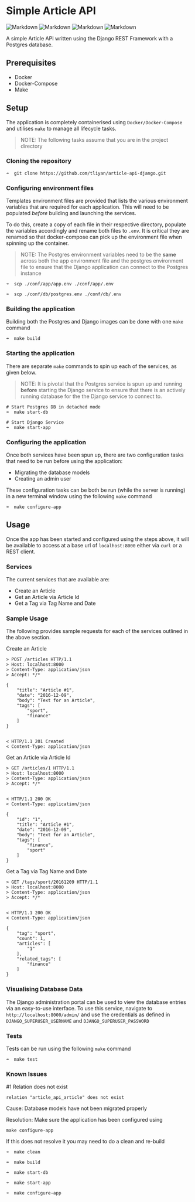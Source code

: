 # Simple Article API

![Markdown](https://img.shields.io/badge/python-v3.8.2-yellow)
![Markdown](https://img.shields.io/badge/docker-v19.03.8-blue)
![Markdown](https://img.shields.io/badge/compose-v1.25.5-blue)
![Markdown](https://img.shields.io/badge/make-v3.81-red)

A simple Article API written using the Django REST Framework with a Postgres database. 

## Prerequisites
- Docker
- Docker-Compose
- Make

## Setup

The application is completely containerised using `Docker/Docker-Compose` and utilises `make` to manage all lifecycle tasks.

> NOTE: The following tasks assume that you are in the project directory

### Cloning the repository
```
➜  git clone https://github.com/tliyan/article-api-django.git
```

### Configuring environment files

Templates environment files are provided that lists the various environment variables that are required for each application. This will need to be populated _before_ building and launching the services.

To do this, create a copy of each file in their respective directory, populate the variables accordingly and rename both files to `.env`. It is critical they are renamed so that docker-compose can pick up the environment file when
spinning up the container. 

> NOTE: The Postgres environment variables need to be the __same__ across both the app environment file and the postgres environment file to ensure that the Django application can connect to the Postgres instance

```
➜  scp ./conf/app/app.env ./conf/app/.env

➜  scp ./conf/db/postgres.env ./conf/db/.env
```

### Building the application 

Building both the Postgres and Django images can be done with one `make` command
```
➜  make build
```

### Starting the application

There are separate `make` commands to spin up each of the services, as given below.
> NOTE: It is pivotal that the Postgres service is spun up and running __before__ starting the Django service to ensure that there is an actively running database for the the Django service to connect to. 
```
# Start Postgres DB in detached mode
➜  make start-db

# Start Django Service
➜  make start-app

```

### Configuring the application

Once both services have been spun up, there are two configuration tasks that need to be run before using the application:

- Migrating the database models
- Creating an admin user

These configuration tasks can be both be run (while the server is running) in a new terminal window using the following `make` command
```
➜  make configure-app
```

## Usage

Once the app has been started and configured using the steps above, it will be available to access at a base url of `localhost:8000` either via `curl` or a REST client.

### Services

The current services that are available are:

- Create an Article
- Get an Article via Article Id
- Get a Tag via Tag Name and Date


### Sample Usage

The following provides sample requests for each of the services outlined in the above section.

Create an Article

```
> POST /articles HTTP/1.1
> Host: localhost:8000
> Content-Type: application/json
> Accept: */*

{
    "title": "Article #1",
	"date": "2016-12-09",
	"body": "Text for an Article",
	"tags": [
		"sport",
		"finance"
	]
}


< HTTP/1.1 201 Created
< Content-Type: application/json

```


Get an Article via Article Id
```
> GET /articles/1 HTTP/1.1
> Host: localhost:8000
> Content-Type: application/json
> Accept: */*


< HTTP/1.1 200 OK
< Content-Type: application/json

{
    "id": "1",
    "title": "Article #1",
    "date": "2016-12-09",
    "body": "Text for an Article",
    "tags": [
        "finance",
        "sport"
    ]
}

```

Get a Tag via Tag Name and Date
```
> GET /tags/sport/20161209 HTTP/1.1
> Host: localhost:8000
> Content-Type: application/json
> Accept: */*


< HTTP/1.1 200 OK
< Content-Type: application/json

{
    "tag": "sport",
    "count": 1,
    "articles": [
        "1"
    ],
    "related_tags": [
        "finance"
    ]
}

```

### Visualising Database Data
The Django administration portal can be used to view the database entries via an easy-to-use interface. To use this service, navigate to `http://localhost:8000/admin/` and use the credentials as defined in `DJANGO_SUPERUSER_USERNAME` and `DJANGO_SUPERUSER_PASSWORD`



### Tests

Tests can be run using the following `make` command
```
➜  make test
```

### Known Issues

#1 Relation does not exist
```
relation "article_api_article" does not exist
```

Cause: Database models have not been migrated properly

Resolution: Make sure the application has been configured using

```
make configure-app
```

If this does not resolve it you may need to do a clean and re-build
```
➜  make clean

➜  make build

➜  make start-db

➜  make start-app

➜  make configure-app
```